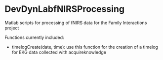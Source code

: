 # DevDynLabfNIRSProcessing
Matlab scripts for processing of fNIRS data for the Family Interactions project

Functions currently included:

- timelogCreate(date, time):
  use this function for the creation of a timelog for EKG data collected with acquireknowledge
